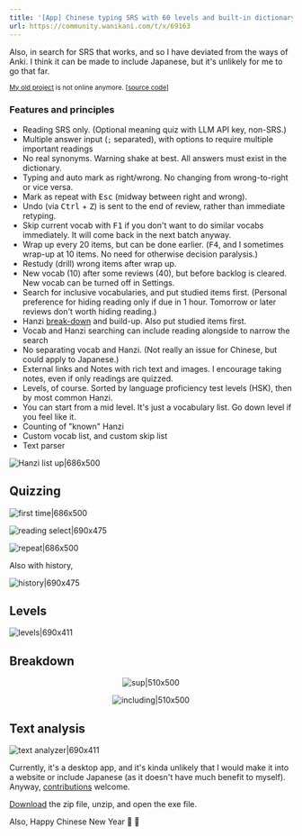 ```yaml
---
title: '[App] Chinese typing SRS with 60 levels and built-in dictionary and Hanzi breakdown'
url: https://community.wanikani.com/t/x/69163
---
```


Also, in search for SRS that works, and so I have deviated from the ways of Anki. I think it can be made to include Japanese, but it's unlikely for me to go that far.

<small> [My old project](https://community.wanikani.com/t/wanikani-for-chinese/43389/4?u=polv) is not online anymore. [[source code](https://github.com/zhquiz/zhquiz)]  </small>

### Features and principles

- Reading SRS only. (Optional meaning quiz with LLM API key, non-SRS.)
- Multiple answer input (`;` separated), with options to require multiple important readings
- No real synonyms. Warning shake at best. All answers must exist in the dictionary.
- Typing and auto mark as right/wrong. No changing from wrong-to-right or vice versa.
- Mark as repeat with <kbd>Esc</kbd> (midway between right and wrong).
- Undo (via <kbd>Ctrl</kbd> + <kbd>Z</kbd>) is sent to the end of review, rather than immediate retyping.
- Skip current vocab with <kbd>F1</kbd> if you don't want to do similar vocabs immediately. It will come back in the next batch anyway.
- Wrap up every 20 items, but can be done earlier. (<kbd>F4</kbd>, and I sometimes wrap-up at 10 items. No need for otherwise decision paralysis.)
- Restudy (drill) wrong items after wrap up.
- New vocab (10) after some reviews (40), but before backlog is cleared. New vocab can be turned off in Settings.
- Search for inclusive vocabularies, and put studied items first. (Personal preference for hiding reading only if due in 1 hour. Tomorrow or later reviews don't worth hiding reading.)
- Hanzi [break-down](https://github.com/cjkvi/cjkvi-ids) and build-up. Also put studied items first.
- Vocab and Hanzi searching can include reading alongside to narrow the search
- No separating vocab and Hanzi. (Not really an issue for Chinese, but could apply to Japanese.)
- External links and Notes with rich text and images. I encourage taking notes, even if only readings are quizzed.
- Levels, of course. Sorted by language proficiency test levels (HSK), then by most common Hanzi.
- You can start from a mid level. It's just a vocabulary list. Go down level if you feel like it.
- Counting of "known" Hanzi
- Custom vocab list, and custom skip list
- Text parser

![Hanzi list up|686x500](upload://vVtoeHruN92GJE5yOmml2uWhWOX.png)

## Quizzing

![first time|686x500](upload://ipx7xNVrPVvfHO1jdDiVD38QCWv.png)

![reading select|690x475](upload://tzWDJkGLEXK0haCeRSRDZuf1APT.png)

![repeat|686x500](upload://xJjPONutyJsnerdo0PE3e1d1KRP.png)

Also with history,

![history|690x475](upload://fAGUBe08sCZJwb62LkTcCzarGav.png)

## Levels

![levels|690x411](upload://7HZP1Q3XaYDIQctbcRr2MOPqKXB.jpeg)

## Breakdown

<div align=center>

![sup|510x500](upload://N3r8yOZIc1kZ9ceoYemTrhZZ1v.png)

![including|510x500](upload://j08K7KOQ3BN1lp3fyVVHGTReT27.png)

</div>

## Text analysis

![text analyzer|690x411](upload://zZiO56hzo9rykdxf1CoARjBAwJl.jpeg)

Currently, it's a desktop app, and it's kinda unlikely that I would make it into a website or include Japanese (as it doesn't have much benefit to myself). Anyway, [contributions](https://github.com/patarapolw/cnpy) welcome.

[Download](https://github.com/patarapolw/cnpy/releases) the zip file, unzip, and open the exe file.

Also, Happy Chinese New Year :tada: :dragon_face:
